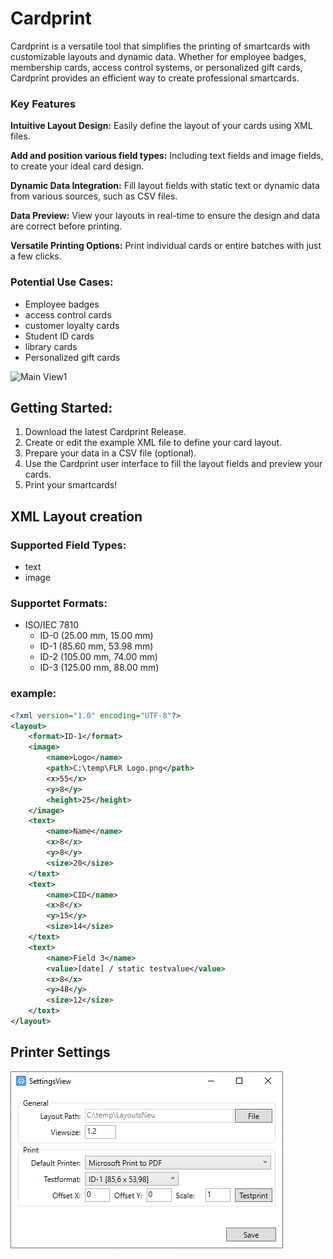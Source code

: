 # Cardprint
Cardprint is a versatile tool that simplifies the printing of smartcards with customizable layouts and dynamic data.
Whether for employee badges, membership cards, access control systems, or personalized gift cards, Cardprint provides an efficient way to create professional smartcards.



### Key Features
__Intuitive Layout Design:__ Easily define the layout of your cards using XML files. 

__Add and position various field types:__ Including text fields and image fields, to create your ideal card design.

__Dynamic Data Integration:__ Fill layout fields with static text or dynamic data from various sources, such as CSV files.

__Data Preview:__ View your layouts in real-time to ensure the design and data are correct before printing.

__Versatile Printing Options:__ Print individual cards or entire batches with just a few clicks.


### Potential Use Cases:
- Employee badges 
- access control cards
- customer loyalty cards
- Student ID cards
- library cards
- Personalized gift cards


![Main View1](https://raw.githubusercontent.com/FlorianRedl/Cardprint/master/Screenshots/MainView1.JPG)


## Getting Started:
1. Download the latest Cardprint Release.
2. Create or edit the example XML file to define your card layout.
3. Prepare your data in a CSV file (optional).
4. Use the Cardprint user interface to fill the layout fields and preview your cards.
5. Print your smartcards!


## XML Layout creation
### Supported Field Types:
- text
- image
  
### Supportet Formats:
- ISO/IEC 7810
  - ID-0 (25.00 mm, 15.00 mm)
  - ID-1 (85.60 mm, 53.98 mm)
  - ID-2 (105.00 mm, 74.00 mm)
  - ID-3 (125.00 mm, 88.00 mm)

### example:
```xml
<?xml version="1.0" encoding="UTF-8"?>
<layout>
    <format>ID-1</format>
    <image>
        <name>Logo</name>
        <path>C:\temp\FLR Logo.png</path>
        <x>55</x>
        <y>8</y>
        <height>25</height>
    </image>
    <text>
        <name>Name</name>
        <x>8</x>
        <y>8</y>
        <size>20</size>
    </text>
    <text>
        <name>CID</name>
        <x>8</x>
        <y>15</y>
        <size>14</size>
    </text>
    <text>
        <name>Field 3</name>
        <value>[date] / static testvalue</value>
        <x>8</x>
        <y>48</y>
        <size>12</size>
    </text>
</layout>
```

## Printer Settings
![Settings View](https://raw.githubusercontent.com/FlorianRedl/Cardprint/master/Screenshots/CardPrint_Settings.PNG)
